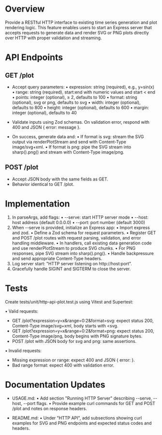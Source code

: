 # Overview

Provide a RESTful HTTP interface to existing time series generation and plot rendering logic. This feature enables users to start an Express server that accepts requests to generate data and render SVG or PNG plots directly over HTTP with proper validation and streaming.

# API Endpoints

## GET /plot

- Accept query parameters:
  • expression: string (required), e.g., y=sin(x)
  • range: string (required), start:end with numeric values and start < end
  • points: integer (optional), ≥ 2, defaults to 100
  • format: string (optional), svg or png, defaults to svg
  • width: integer (optional), defaults to 800
  • height: integer (optional), defaults to 600
  • margin: integer (optional), defaults to 40

- Validate inputs using Zod schemas. On validation error, respond with 400 and JSON { error: message }.
- On success, generate data and:
  • If format is svg: stream the SVG output via renderPlotStream and send with Content-Type image/svg+xml.
  • If format is png: pipe the SVG stream into sharp().png() and stream with Content-Type image/png.

## POST /plot

- Accept JSON body with the same fields as GET.
- Behavior identical to GET /plot.

# Implementation

1. In parseArgs, add flags:
   • --serve: start HTTP server mode
   • --host: host address (default 0.0.0.0)
   • --port: port number (default 3000)
2. When --serve is provided, initialize an Express app:
   • Import express and zod.
   • Define a Zod schema for request parameters.
   • Register GET and POST /plot routes with request parsing, validation, and error handling middleware.
   • In handlers, call existing data generation code and use renderPlotStream to produce SVG chunks.
   • For PNG responses, pipe SVG stream into sharp().png().
   • Handle backpressure and send appropriate Content-Type headers.
3. Log server start: "HTTP server listening on http://host:port".
4. Gracefully handle SIGINT and SIGTERM to close the server.

# Tests

Create tests/unit/http-api-plot.test.js using Vitest and Supertest:

• Valid requests:
  - GET /plot?expression=y=x&range=0:2&format=svg: expect status 200, Content-Type image/svg+xml, body starts with <svg.
  - GET /plot?expression=y=x&range=0:2&format=png: expect status 200, Content-Type image/png, body begins with PNG signature bytes.
  - POST /plot with JSON body for svg and png: same assertions.

• Invalid requests:
  - Missing expression or range: expect 400 and JSON { error: <message> }.
  - Bad range format: expect 400 with validation error.

# Documentation Updates

- USAGE.md:
  • Add section "Running HTTP Server" describing --serve, --host, --port flags.
  • Provide example curl commands for GET and POST /plot and notes on response headers.

- README.md:
  • Under "HTTP API", add subsections showing curl examples for SVG and PNG endpoints and expected status codes and headers.
